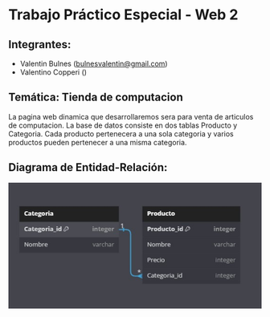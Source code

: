 # Trabajo Práctico Especial - Web 2 
 
## Integrantes:
 - Valentin Bulnes (bulnesvalentin@gmail.com)
 - Valentino Copperi ()

## Temática: Tienda de computacion
La pagina web dinamica que desarrollaremos sera para venta de articulos de computacion. La base de datos consiste en dos tablas Producto y Categoria. Cada producto pertenecera a una sola categoria y varios productos pueden pertenecer a una misma categoria.
## Diagrama de Entidad-Relación:

![Diagrama de Entidad Relacion](https://raw.githubusercontent.com/ValentinoCopperi/tpWeb2/main/Diagrama%20de%20Entidad%20Relacion.jpg)
